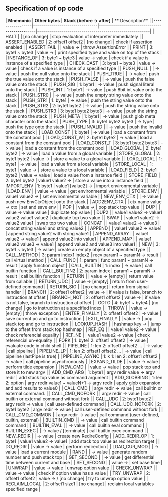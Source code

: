 ## Specification of op code

| **Mnemonic**    | **Other bytes**                | **Stack (before -> after)**                  | **
Description**                                        |
|-----------------|--------------------------------|----------------------------------------------|--------------------------------------------------------|
| HALT            |                                | [no change]                                  | stop evaluation of interpreter immediately             |
| ASSERT_ENABLED  | 2: offset1 offset2             | [no change]                                  | check if assertion enabled                             |
| ASSERT_FAIL     |                                | value ->                                     | throw AssertionError                                   |
| PRINT           | 3: byte1 ~ byte3               | value ->                                     | print specified type and value on top of the stack     |
| INSTANCE_OF     | 3: byte1 ~ byte3               | value -> value                               | check if a value is instance of a specified type       |
| CHECK_CAST      | 3: byte1 ~ byte3               | value -> value                               | check if a value is instance of a specified type       |
| PUSH_NULL       |                                | -> value                                     | push the null value onto the stack                     |
| PUSH_TRUE       |                                | -> value                                     | push the true value onto the stack                     |
| PUSH_FALSE      |                                | -> value                                     | push the false value onto the stack                    |
| PUSH_SIG        | 1: byte1                       | -> value                                     | push signal literal onto the stack                     |
| PUSH_INT        | 1: byte1                       | -> value                                     | push 8bit int value onto the stack                     |
| PUSH_STR0       |                                | -> value                                     | push the empty string value onto the stack             |
| PUSH_STR1       | 1: byte1                       | -> value                                     | push the string value onto the stack                   |
| PUSH_STR2       | 2: byte1 byte2                 | -> value                                     | push the string value onto the stack                   |
| PUSH_STR3       | 3: byte1 byte2 byte3           | -> value                                     | push the string value onto the stack                   |
| PUSH_META       | 1: byte1                       | -> value                                     | push glob meta character onto the stack                |
| PUSH_TYPE       | 3: byte1 byte2 byte3           | -> type                                      | push the type onto the stack                           |
| PUSH_INVALID    |                                | -> value                                     | push the invalid onto the stack                        |
| LOAD_CONST      | 1: byte1                       | -> value                                     | load a constant from the constant pool                 |
| LOAD_CONST_W    | 2: byte1 byte2                 | -> value                                     | load a constant from the constant pool                 |
| LOAD_CONST_T    | 3: byte1 byte2 byte3           | -> value                                     | load a constant from the constant pool                 |
| LOAD_GLOBAL     | 2: byte1 byte2                 | -> value                                     | load a value from a global variable                    |
| STORE_GLOBAL    | 2: byte1 byte2                 | value ->                                     | store a value to a global variable                     |
| LOAD_LOCAL      | 1: byte1                       | -> value                                     | load a value from a local variable                     |
| STORE_LOCAL     | 1: byte1                       | value ->                                     | store a value to a local variable                      |
| LOAD_FIELD      | 2: byte1 byte2                 | value -> value                               | load a value from a instance field                     |
| STORE_FIELD     | 2: byte1 byte2                 | value1 value2 ->                             | store a value into a instance field                    |
| IMPORT_ENV      | 1: byte1                       | value1 [value2] ->                           | import environmental variable                          |
| LOAD_ENV        |                                | value -> value                               | get environmental variable                             |
| STORE_ENV       |                                | value1 value2 ->                             | set environmental variable                             |
| NEW_ENV_CTX     |                                | -> value                                     | push new EnvCtxObject onto the stack                   |
| ADD2ENV_CTX     |                                | ctx name value -> ctx                        | set and save env                                       |
| POP             |                                | value ->                                     | pop stack top value                                    |
| DUP             |                                | value -> value value                         | duplicate top value                                    |
| DUP2            |                                | value1 value2 -> value1 value2 value1 value2 | duplicate top two value                                |
| SWAP            |                                | value1 value2 -> value2 value1               | swap top two value                                     |
| CONCAT          |                                | value1 value2 -> value3                      | concat string value1 and string value2                 |
| APPEND          |                                | value1 value2 -> value1                      | append string value2 with string value1                |
| APPEND_ARRAY    |                                | value1 value2 -> value1                      | append value2 into value1                              |
| APPEND_MAP      |                                | value1 value2 value3 -> value1               | append value2 and value3 into value1                   |
| NEW             | 3: byte1 ~ byte3               | -> value                                     | create an empty object of a specified type             |
| CALL_METHOD     | 3: param index1 index2         | recv param1 ~ paramN -> result               | call virtual method                                    |
| CALL_FUNC       | 1: param                       | func param1 ~ paramN -> result               | apply function object                                  |
| CALL_BUILTIN    | 1: index                       | -> value                                     | call builtin function                                  |
| CALL_BUILTIN2   | 2: param index                 | param1 ~ paramN -> result                    | call builtin function                                  |
| RETURN          |                                | value -> [empty]                             | return value from callable                             |
| RETURN_UDC      |                                | value -> [empty]                             | return from user-defined command                       |
| RETURN_SIG      |                                | [no change]                                  | return from signal handler                             |
| BRANCH          | 2: offset1 offset2             | value ->                                     | if value is false, branch to instruction at offset     |
| BRANCH_NOT      | 2: offset1 offset2             | value ->                                     | if value is not false, branch to instruction at offset | 
| GOTO            | 4: byte1 ~ byte4               | [no change]                                  | go to instruction at a specified index                 |
| THROW           |                                | value -> [empty]                             | throw exception                                        |
| ENTER_FINALLY   | 2: offset1 offset2             | -> value                                     | save current pc and go to instruction                  |
| EXIT_FINALLY    |                                | value ->                                     | pop stack top and go to instruction                    |
| LOOKUP_HASH     |                                | hashmap key ->                               | jump to the offset from stack top hashmap              |
| REF_EQ          |                                | value1 value2 -> value                       | check referencial equality                             |
| REF_NE          |                                | value1 value2 -> value                       | check referencial un-equality                          |
| FORK            | 1: byte1 2: offset1 offset2    | -> value                                     | evaluate code in child shell                           |
| PIPELINE        | 1: len 2: offset1 offset2 ...  | -> value                                     | call pipeline                                          |
| PIPELINE_LP     | 1: len 2: offset1 offset2 ...  | -> value                                     | call pipeline (lastPipe is true)                       |
| PIPELINE_ASYNC  | 1: k 1: len 2: offset1 offset2 | -> value                                     | call pipeline asynchronously                           | 
| EXPAND_TILDE    |                                | value -> value                               | perform tilde expansion                                |
| NEW_CMD         |                                | value -> value                               | pop stack top and store it to new argv                 |
| ADD_CMD_ARG     | 1: byte1                       | argv redir value -> argv redir               | add stack top value as command argument                |
| ADD_GLOBBING    | 1: len 2: option               | argv redir value1 ~ valueN+1 -> argv redir   | apply glob expansion and add results to value0         |
| CALL_CMD        |                                | argv redir -> value                          | call builtin or external command.                      |
| CALL_CMD_NOFORK |                                | argv redir -> value                          | call builtin or external command without fork          |
| CALL_UDC        | 2: byte1 byte2                 | argv redir -> value                          | call user-defined command                              |
| CALL_UDC_NOFORK | 2: byte1 byte2                 | argv redir -> value                          | call user-defined command without fork                 |
| CALL_CMD_COMMON |                                | argv redir -> value                          | call command (user-defined, builtin, external)         |
| BUILTIN_CMD     |                                | -> value                                     | call builtin command command                           |
| BUILTIN_EVAL    |                                | -> value                                     | call builtin eval command                              |
| BUILTIN_EXEC    |                                | -> value / [terminate]                       | call builtin exec command                              |
| NEW_REDIR       |                                | -> value                                     | create new RedireConfig                                |
| ADD_REDIR_OP    | 1: byte1                       | value1 value2 -> value1                      | add stack top value as redirection target              |
| DO_REDIR        |                                | value -> value                               | perform redirection                                    |
| LOAD_CUR_MOD    |                                | -> value                                     | load a current module                                  |
| RAND            |                                | -> value                                     | generate random number and push stack top              |
| GET_SECOND      |                                | -> value                                     | get differential time between current and base         |
| SET_SECOND      |                                | value ->                                     | set base time                                          |
| UNWRAP          |                                | value -> value                               | unwrap option value                                    |
| CHECK_UNWRAP    |                                | value -> value                               | check if option value has a value                      |
| TRY_UNWRAP      | 2: offset1 offset2             | value -> / [no change]                       | try to unwrap option value                             |
| RECLAIM_LOCAL   | 2: offset1 size1               | [no change]                                  | reclaim local variables specified range                |
